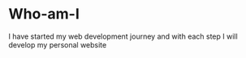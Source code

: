 # Who-am-I
I have started my web development journey and with each step I will develop my personal website
